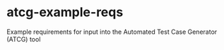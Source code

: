 # atcg-example-reqs
Example requirements for input into the Automated Test Case Generator (ATCG) tool
